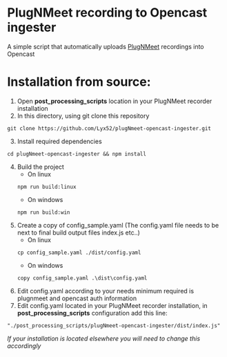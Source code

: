 # PlugNMeet recording to Opencast ingester

A simple script that automatically uploads [PlugNMeet](https://github.com/mynaparrot/plugNmeet-server) recordings into Opencast

# Installation from source:
1. Open **post_processing_scripts** location in your PlugNMeet recorder installation
2. In this directory, using git clone this repository 
```
git clone https://github.com/Lyx52/plugNmeet-opencast-ingester.git
```
3. Install required dependencies
```
cd plugNmeet-opencast-ingester && npm install
```
4. Build the project
   * On linux
   ```
   npm run build:linux
   ```
   * On windows
   ```
   npm run build:win
   ```
5. Create a copy of config_sample.yaml (The config.yaml file needs to be next to final build output files index.js etc..)
   * On linux
   ```
   cp config_sample.yaml ./dist/config.yaml
   ```
    * On windows
   ```
   copy config_sample.yaml .\dist\config.yaml
   ```
6. Edit config.yaml according to your needs minimum required is plugnmeet and opencast auth information
7. Edit config.yaml located in your PlugNMeet recorder installation, in **post_processing_scripts** configuration add this line:

```
"./post_processing_scripts/plugNmeet-opencast-ingester/dist/index.js"
```
*If your installation is located elsewhere you will need to change this accordingly*
